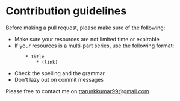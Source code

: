 # Contribution guidelines
Before making a pull request, please make sure of the following:
* Make sure your resources are not limited time or expirable
* If your resources is a multi-part series, use the following format:
    ```
        * Title
            * (link)
* Check the spelling and the grammar
* Don't lazy out on commit messages

Please free to contact me on <ttarunkkumar99@gmail.com>